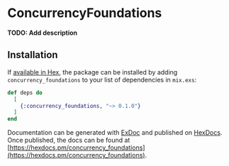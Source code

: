 # ConcurrencyFoundations

**TODO: Add description**

## Installation

If [available in Hex](https://hex.pm/docs/publish), the package can be installed
by adding `concurrency_foundations` to your list of dependencies in `mix.exs`:

```elixir
def deps do
  [
    {:concurrency_foundations, "~> 0.1.0"}
  ]
end
```

Documentation can be generated with [ExDoc](https://github.com/elixir-lang/ex_doc)
and published on [HexDocs](https://hexdocs.pm). Once published, the docs can
be found at [https://hexdocs.pm/concurrency_foundations](https://hexdocs.pm/concurrency_foundations).

